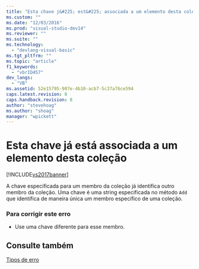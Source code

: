 ```yaml
---
title: "Esta chave j&#225; est&#225; associada a um elemento desta cole&#231;&#227;o | Microsoft Docs"
ms.custom: ""
ms.date: "12/03/2016"
ms.prod: "visual-studio-dev14"
ms.reviewer: ""
ms.suite: ""
ms.technology: 
  - "devlang-visual-basic"
ms.tgt_pltfrm: ""
ms.topic: "article"
f1_keywords: 
  - "vbrID457"
dev_langs: 
  - "VB"
ms.assetid: 52e15795-907e-4b10-acb7-5c37a76ce594
caps.latest.revision: 8
caps.handback.revision: 8
author: "stevehoag"
ms.author: "shoag"
manager: "wpickett"
---
```

# Esta chave j&#225; est&#225; associada a um elemento desta cole&#231;&#227;o
[!INCLUDE[vs2017banner](../../../csharp/includes/vs2017banner.md)]

A chave especificada para um membro da coleção já identifica outro membro da coleção.  Uma chave é uma string especificada no método `Add` que identifica de maneira única um membro específico de uma coleção.  
  
### Para corrigir este erro  
  
-   Use uma chave diferente para esse membro.  
  
## Consulte também  
 [Tipos de erro](../../../visual-basic/programming-guide/language-features/error-types.md)
